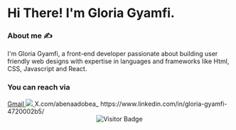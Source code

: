 # Hi There! I'm Gloria Gyamfi.
###  About me ✍️
I'm Gloria Gyamfi, a front-end developer passionate about building user friendly web designs with expertise in languages and frameworks like Html, CSS, Javascript and React.
### You can reach via
 <div>
     <a href="gloriagyamfi111@gmail.com"> Gmail
    <img src="https://img.shields.io/badge/Gmail-333333?style=for-the-badge&logo=gmail&logoColor=red" />
  </a
 </div>
X.com/abenaadobea_ 
https://www.linkedin.com/in/gloria-gyamfi-4720002b5/

<div align="center">
  <img src="https://visitor-badge.laobi.icu/badge?page_id=GloriaGyamfi1.GloriaGyamfi1" alt="Visitor Badge" />
</div>
